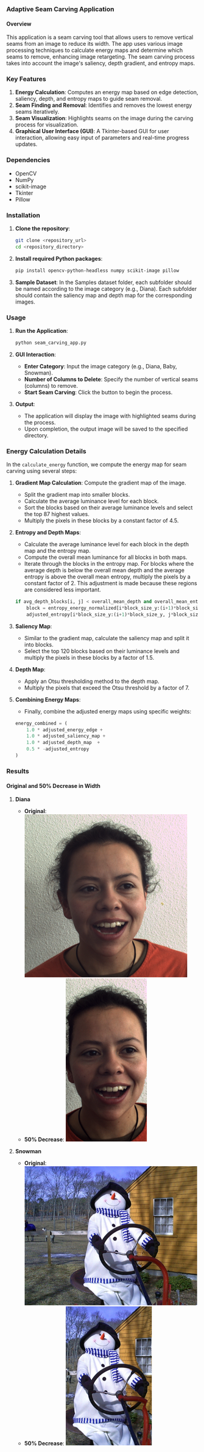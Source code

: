 ### Adaptive Seam Carving Application

#### Overview

This application is a seam carving tool that allows users to remove vertical seams from an image to reduce its width. The app uses various image processing techniques to calculate energy maps and determine which seams to remove, enhancing image retargeting. The seam carving process takes into account the image's saliency, depth gradient, and entropy maps.

### Key Features

1. **Energy Calculation**: Computes an energy map based on edge detection, saliency, depth, and entropy maps to guide seam removal.
2. **Seam Finding and Removal**: Identifies and removes the lowest energy seams iteratively.
3. **Seam Visualization**: Highlights seams on the image during the carving process for visualization.
4. **Graphical User Interface (GUI)**: A Tkinter-based GUI for user interaction, allowing easy input of parameters and real-time progress updates.

### Dependencies

- OpenCV
- NumPy
- scikit-image
- Tkinter
- Pillow

### Installation

1. **Clone the repository**:
   ```bash
   git clone <repository_url>
   cd <repository_directory>
   ```

2. **Install required Python packages**:
   ```bash
   pip install opencv-python-headless numpy scikit-image pillow
   ```

3. **Sample Dataset**:
   In the Samples dataset folder, each subfolder should be named according to the image category (e.g., Diana). Each subfolder should contain the saliency map and depth map for the corresponding images.

### Usage

1. **Run the Application**:
   ```bash
   python seam_carving_app.py
   ```

2. **GUI Interaction**:
   - **Enter Category**: Input the image category (e.g., Diana, Baby, Snowman).
   - **Number of Columns to Delete**: Specify the number of vertical seams (columns) to remove.
   - **Start Seam Carving**: Click the button to begin the process.

3. **Output**:
   - The application will display the image with highlighted seams during the process.
   - Upon completion, the output image will be saved to the specified directory.

### Energy Calculation Details

In the `calculate_energy` function, we compute the energy map for seam carving using several steps:

1. **Gradient Map Calculation**: Compute the gradient map of the image.
   - Split the gradient map into smaller blocks.
   - Calculate the average luminance level for each block.
   - Sort the blocks based on their average luminance levels and select the top 87 highest values.
   - Multiply the pixels in these blocks by a constant factor of 4.5.

2. **Entropy and Depth Maps**:
   - Calculate the average luminance level for each block in the depth map and the entropy map.
   - Compute the overall mean luminance for all blocks in both maps.
   - Iterate through the blocks in the entropy map. For blocks where the average depth is below the overall mean depth and the average entropy is above the overall mean entropy, multiply the pixels by a constant factor of 2. This adjustment is made because these regions are considered less important.

   ```python
   if avg_depth_blocks[i, j] < overall_mean_depth and overall_mean_entropy < avg_entropy_blocks[i, j]:
       block = entropy_energy_normalized[i*block_size_y:(i+1)*block_size_y, j*block_size_x:(j+1)*block_size_x]
       adjusted_entropy[i*block_size_y:(i+1)*block_size_y, j*block_size_x:(j+1)*block_size_x] = 2 * block
   ```

3. **Saliency Map**:
   - Similar to the gradient map, calculate the saliency map and split it into blocks.
   - Select the top 120 blocks based on their luminance levels and multiply the pixels in these blocks by a factor of 1.5.

4. **Depth Map**:
   - Apply an Otsu thresholding method to the depth map.
   - Multiply the pixels that exceed the Otsu threshold by a factor of 7.

5. **Combining Energy Maps**:
   - Finally, combine the adjusted energy maps using specific weights:

   ```python
   energy_combined = (
       1.0 * adjusted_energy_edge +               
       1.0 * adjusted_saliency_map +              
       1.0 * adjusted_depth_map  +               
       0.5 * -adjusted_entropy                          
   )
   ```

### Results

#### Original and 50% Decrease in Width

1. **Diana**

   - **Original**:
     ![Diana Original](./Samples%20dataset/Diana/Diana.png)
   - **50% Decrease**:
     ![Diana 50% Decrease](./result/Diana_output_214.png)

2. **Snowman**

   - **Original**:
     ![Snowman Original](./Samples%20dataset/Snowman/Snowman.png)
   - **50% Decrease**:
     ![Snowman 50% Decrease](./result/Snowman_output_227.png)
